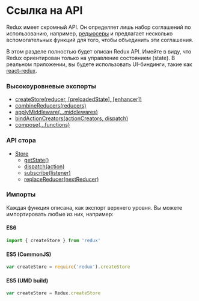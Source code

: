 # Ссылка на API

Redux имеет скромный API. Он определяет лишь набор соглашений по использованию, например, [редьюсеры](../Glossary.md#reducer) и предлагает несколько вспомогательных функций для того, чтобы объединить эти соглашения.

В этом разделе полностью будет описан Redux API. Имейте в виду, что Redux ориентирован только на управление состоянием (state). В реальном приложении, вы будете использовать UI-биндинги, такие как [react-redux](https://github.com/gaearon/react-redux).

### Высокоуровневые экспорты

* [createStore(reducer, [preloadedState], [enhancer])](createStore.md)
* [combineReducers(reducers)](combineReducers.md)
* [applyMiddleware(...middlewares)](applyMiddleware.md)
* [bindActionCreators(actionCreators, dispatch)](bindActionCreators.md)
* [compose(...functions)](compose.md)

### API стора

* [Store](Store.md)
  * [getState()](Store.md#getState)
  * [dispatch(action)](Store.md#dispatch)
  * [subscribe(listener)](Store.md#subscribe)
  * [replaceReducer(nextReducer)](Store.md#replaceReducer)

### Импорты

Каждая функция описана, как экспорт верхнего уровня. Вы можете импортировать любые из них, например:

#### ES6

```js
import { createStore } from 'redux'
```

#### ES5 (CommonJS)

```js
var createStore = require('redux').createStore
```

#### ES5 (UMD build)

```js
var createStore = Redux.createStore
```
